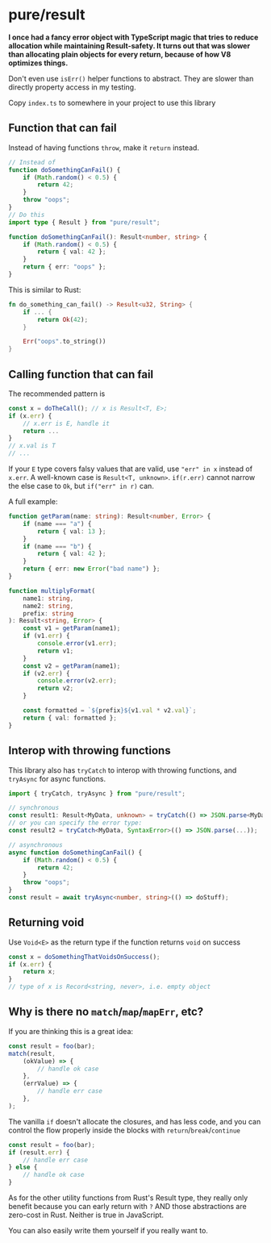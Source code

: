 # pure/result

**I once had a fancy error object with TypeScript magic that tries
to reduce allocation while maintaining Result-safety. It turns out
that was slower than allocating plain objects for every return, because
of how V8 optimizes things.**

Don't even use `isErr()` helper functions to abstract. They are slower than
directly property access in my testing.

Copy `index.ts` to somewhere in your project to use this library

## Function that can fail
Instead of having functions `throw`, make it `return` instead.
```typescript
// Instead of 
function doSomethingCanFail() {
    if (Math.random() < 0.5) {
        return 42;
    }
    throw "oops";
}
// Do this
import type { Result } from "pure/result";

function doSomethingCanFail(): Result<number, string> {
    if (Math.random() < 0.5) {
        return { val: 42 };
    }
    return { err: "oops" };
}
```
This is similar to Rust:
```rust
fn do_something_can_fail() -> Result<u32, String> {
    if ... {
        return Ok(42);
    }

    Err("oops".to_string())
}
```

## Calling function that can fail
The recommended pattern is
```typescript
const x = doTheCall(); // x is Result<T, E>;
if (x.err) {
    // x.err is E, handle it
    return ...
}
// x.val is T
// ...
```
If your `E` type covers falsy values that are valid, use `"err" in x` instead of `x.err`.
A well-known case is `Result<T, unknown>`. `if(r.err)` cannot narrow the else case to `Ok`,
but `if("err" in r)` can.

A full example:
```typescript
function getParam(name: string): Result<number, Error> {
    if (name === "a") {
        return { val: 13 };
    }
    if (name === "b") {
        return { val: 42 };
    }
    return { err: new Error("bad name") };
}

function multiplyFormat(
    name1: string, 
    name2: string, 
    prefix: string
): Result<string, Error> {
    const v1 = getParam(name1);
    if (v1.err) {
        console.error(v1.err);
        return v1;
    }
    const v2 = getParam(name1);
    if (v2.err) {
        console.error(v2.err);
        return v2;
    }

    const formatted = `${prefix}${v1.val * v2.val}`;
    return { val: formatted };
}
```

## Interop with throwing functions
This library also has `tryCatch` to interop with throwing functions,
and `tryAsync` for async functions.

```typescript
import { tryCatch, tryAsync } from "pure/result";

// synchronous
const result1: Result<MyData, unknown> = tryCatch(() => JSON.parse<MyData>(...));
// or you can specify the error type:
const result2 = tryCatch<MyData, SyntaxError>(() => JSON.parse(...));

// asynchronous
async function doSomethingCanFail() {
    if (Math.random() < 0.5) {
        return 42;
    }
    throw "oops";
}
const result = await tryAsync<number, string>(() => doStuff);
```

## Returning void
Use `Void<E>` as the return type if the function returns `void` on success
```typescript
const x = doSomethingThatVoidsOnSuccess();
if (x.err) {
    return x;
}
// type of x is Record<string, never>, i.e. empty object
```

## Why is there no `match`/`map`/`mapErr`, etc?

If you are thinking this is a great idea:
```typescript
const result = foo(bar);
match(result,
    (okValue) => {
        // handle ok case
    },
    (errValue) => {
        // handle err case
    },
);
```
The vanilla `if` doesn't allocate the closures, and has less code, and you can
control the flow properly inside the blocks with `return`/`break`/`continue`
```typescript
const result = foo(bar);
if (result.err) {
    // handle err case
} else {
    // handle ok case
}
```

As for the other utility functions from Rust's Result type, they really only benefit
because you can early return with `?` AND those abstractions are zero-cost in Rust.
Neither is true in JavaScript. 

You can also easily write them yourself if you really want to.
